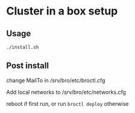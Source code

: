 # Cluster in a box setup

## Usage

    ./install.sh

## Post install

change MailTo in /srv/bro/etc/broctl.cfg

Add local networks to /srv/bro/etc/networks.cfg

reboot if first run, or run `broctl deploy` otherwise
